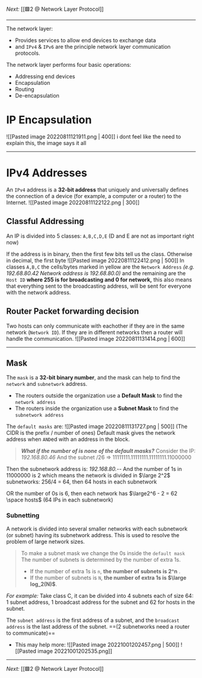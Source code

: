 _Next:_ [[🟩2 @ Network Layer Protocol]]

---

The network layer:
- Provides services to allow end devices to exchange data
- and `IPv4` & `IPv6` are the principle network layer communication protocols.

The network layer performs four basic operations:
- Addressing end devices
- Encapsulation
- Routing
- De-encapsulation

# IP Encapsulation
![[Pasted image 20220811121911.png | 400]]
i dont feel like the need to explain this, the image says it all

--- 

# IPv4 Addresses
An `IPv4` address is a **32-bit address** that uniquely and universally defines the connection of a device (for example, a computer or a router) to the Internet.
![[Pasted image 20220811122122.png | 300]]

## Classful Addressing
An IP is divided into 5 classes: `A,B,C,D,E` (D and E are not as important right now)

If the address is in binary, then the first few bits tell us the class. Otherwise in decimal, the first byte
![[Pasted image 20220811122412.png | 500]]
In classes `A,B,C` the cells/bytes marked in yellow are the `Network Address` _(e.g. 192.68.80.42 Network address is 192.68.80.0)_ and the remaining are the `Host ID` **where 255 is for broadcasting and 0 for network,** this also means that everything sent to the broadcasting address, will be sent for everyone with the network address.

## Router Packet forwarding decision
Two hosts can only communicate with eachother if they are in the same network (`Network ID`). If they are in different networks then a router will handle the communication.
![[Pasted image 20220811131414.png | 600]]

---

## Mask
The `mask` is a **32-bit binary number**, and the mask can help to find the `network` and `subnetwork` address.
- The routers outside the organization use a **Default Mask** to find the `network address`
- The routers inside the organization use a **Subnet Mask** to find the `subnetwork address`

The `default masks` are:
![[Pasted image 20220811131727.png | 500]]
(The CIDR is the prefix / number of ones)
Default mask gives the network address when `AND`ed with an address in the block. 

>**_What if the number of is none of the default masks?_**
Consider the IP: _192.168.80.46_
And the subnet /26 => 11111111.11111111.11111111.11000000
>
Then the subnetwork address is: _192.168.80.--_
And the number of 1s in 11000000 is 2 which means the network is divided in $\large 2^2$ subnetworks:
256/4 = 64, then 64 hosts in each subnetwork
>
OR the number of 0s is 6, then each network has $\large2^6 - 2 = 62 \space hosts$ (64 IPs  in each subnetwork)

### Subnetting
A network is divided into several smaller networks with each subnetwork (or subnet) having its subnetwork address.
This is used to resolve the problem of large network sizes.


>To make a subnet mask we change the 0s inside the `default mask`
>The number of subnets is determined by the number of extra 1s.
> - If the number of extra 1s is `n`, **the number of subnets is 2^n** .
 >- If the number of subnets is `N`, **the number of extra 1s is $\large log_2(N)$**.

*For example:*
Take class C, it can be divided into 4 subnets each of size 64: 1 subnet address, 1 broadcast address for the subnet and 62 for hosts in the subnet.

The `subnet address` is the first address of a subnet, and the `broadcast address` is the last address of the subnet.
==(2 subnetworks need a router to communicate)==


- This may help more:
![[Pasted image 20221001202457.png | 500]]
![[Pasted image 20221001202535.png]]

---
_Next:_ [[🟩2 @ Network Layer Protocol]]